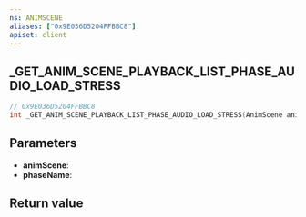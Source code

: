 ```yaml
---
ns: ANIMSCENE
aliases: ["0x9E036D5204FFBBC8"]
apiset: client
---
```

## _GET_ANIM_SCENE_PLAYBACK_LIST_PHASE_AUDIO_LOAD_STRESS

```c
// 0x9E036D5204FFBBC8
int _GET_ANIM_SCENE_PLAYBACK_LIST_PHASE_AUDIO_LOAD_STRESS(AnimScene animScene,const char* phaseName);
```


## Parameters
* **animScene**:
* **phaseName**:

## Return value

